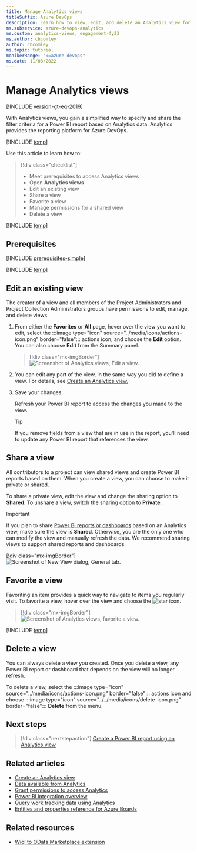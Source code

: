 ```yaml
---
title: Manage Analytics views
titleSuffix: Azure DevOps
description: Learn how to view, edit, and delete an Analytics view for Azure DevOps
ms.subservice: azure-devops-analytics
ms.custom: analytics-views, engagement-fy23 
ms.author: chcomley
author: chcomley
ms.topic: tutorial
monikerRange: "<=azure-devops"
ms.date: 11/08/2022
---
```


# Manage Analytics views 

[!INCLUDE [version-gt-eq-2019](../../includes/version-gt-eq-2019.md)]

With Analytics views, you gain a simplified way to specify and share the filter criteria for a Power BI report based on Analytics data. Analytics provides the reporting platform for Azure DevOps. 

[!INCLUDE [temp](includes/analytics-views-warning.md)]

Use this article to learn how to:

> [!div class="checklist"]
> * Meet prerequisites to access Analytics views
> * Open **Analytics views**
> * Edit an existing view
> * Share a view
> * Favorite a view
> * Manage permissions for a shared view
> * Delete a view

[!INCLUDE [temp](../includes/boards-disabled.md)]

## Prerequisites

[!INCLUDE [prerequisites-simple](../includes/analytics-prerequisites-simple.md)]

[!INCLUDE [temp](../includes/analytics-open.md)] 

## Edit an existing view

The creator of a view and all members of the Project Administrators and Project Collection Administrators groups have permissions to edit, manage, and delete views.

1. From either the **Favorites** or **All** page, hover over the view you want to edit, select the :::image type="icon" source="../media/icons/actions-icon.png" border="false"::: actions icon, and choose the **Edit** option. You can also choose **Edit** from the Summary panel. 

	> [!div class="mx-imgBorder"]
	> ![Screenshot of Analytics views, Edit a view.](media/editable-views/edit-view.png)

2. You can edit any part of the view, in the same way you did to define a view. For details, see [Create an Analytics view.](analytics-views-create.md)

3. Save your changes.

	Refresh your Power BI report to access the changes you made to the view.

   > [!TIP]
   > If you remove fields from a view that are in use in the report, you'll need to update any Power BI report that references the view. 

<a id="share-view"></a>

## Share a view 

All contributors to a project can view shared views and create Power BI reports based on them. When you create a view, you can choose to make it private or shared. 

To share a private view, edit the view and change the sharing option to **Shared**. To unshare a view, switch the sharing option to **Private**.
 

> [!IMPORTANT]
> If you plan to share [Power BI reports or dashboards](/power-bi/service-share-dashboards) based on an Analytics view, make sure the view is **Shared**. Otherwise, you are the only one who can modify the view and manually refresh the data. We recommend sharing views to support shared reports and dashboards.
> 
> [!div class="mx-imgBorder"]
> ![Screenshot of New View dialog, General tab.](media/editable-views/general.png)

## Favorite a view

Favoriting an item provides a quick way to navigate to items you regularly visit. 
To favorite a view, hover over the view and choose the ![star icon](../../media/icons/icon-favorite-star.png).
    
> [!div class="mx-imgBorder"]
> ![Screenshot of Analytics views, favorite a view.](media/editable-views/directory-favorite.png)

<a id="manage-permissions"></a>
 

[!INCLUDE [temp](includes/manage-shared-view-permissions.md)]

 

## Delete a view

You can always delete a view you created. Once you delete a view, any Power BI report or dashboard that depends on the view will no longer refresh.

To delete a view, select the :::image type="icon" source="../media/icons/actions-icon.png" border="false"::: actions icon and choose :::image type="icon" source="../../media/icons/delete-icon.png" border="false"::: **Delete** from the menu.

<a id="q-a">  </a>

## Next steps

> [!div class="nextstepaction"]
> [Create a Power BI report using an Analytics view](data-connector-connect.md)

## Related articles
- [Create an Analytics view](analytics-views-create.md) 
- [Data available from Analytics](data-available-in-analytics.md)
- [Grant permissions to access Analytics](./analytics-security.md)
- [Power BI integration overview](overview.md)
- [Query work tracking data using Analytics](../extend-analytics/analytics-recipes.md)
- [Entities and properties reference for Azure Boards](../analytics/entity-reference-boards.md) 

## Related resources 

- [Wiql to OData Marketplace extension](https://marketplace.visualstudio.com/items?itemName=ms-eswm.wiql-to-odata)